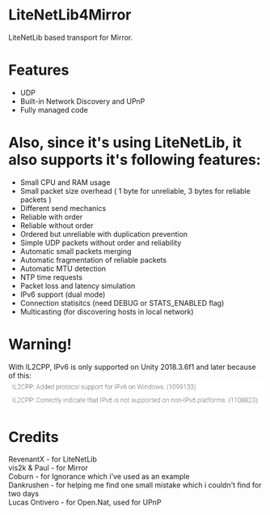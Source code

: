 # LiteNetLib4Mirror
LiteNetLib based transport for Mirror.  

# Features
- UDP  
- Built-in Network Discovery and UPnP  
- Fully managed code  

# Also, since it's using LiteNetLib, it also supports it's following features:  
- Small CPU and RAM usage  
- Small packet size overhead ( 1 byte for unreliable, 3 bytes for reliable packets )  
- Different send mechanics  
- Reliable with order  
- Reliable without order  
- Ordered but unreliable with duplication prevention  
- Simple UDP packets without order and reliability  
- Automatic small packets merging  
- Automatic fragmentation of reliable packets  
- Automatic MTU detection  
- NTP time requests  
- Packet loss and latency simulation  
- IPv6 support (dual mode)  
- Connection statisitcs (need DEBUG or STATS_ENABLED flag)  
- Multicasting (for discovering hosts in local network)  

# Warning!
With IL2CPP, IPv6 is only supported on Unity 2018.3.6f1 and later because of this:  
![alt text](unity2018.3.6f1il2cpp.png)

# Credits
RevenantX - for LiteNetLib  
vis2k & Paul - for Mirror  
Coburn - for Ignorance which i've used as an example  
Dankrushen - for helping me find one small mistake which i couldn't find for two days  
Lucas Ontivero - for Open.Nat, used for UPnP  
